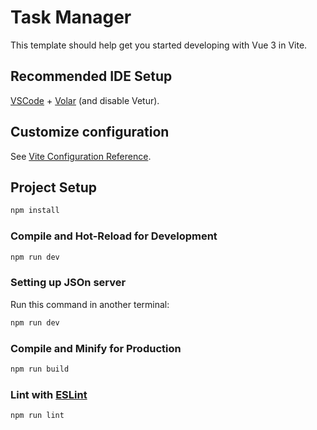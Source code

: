 # Task Manager

This template should help get you started developing with Vue 3 in Vite.

## Recommended IDE Setup

[VSCode](https://code.visualstudio.com/) + [Volar](https://marketplace.visualstudio.com/items?itemName=Vue.volar) (and disable Vetur).

## Customize configuration

See [Vite Configuration Reference](https://vitejs.dev/config/).

## Project Setup

```sh
npm install
```

### Compile and Hot-Reload for Development

```sh
npm run dev
```
### Setting up JSOn server
Run this command in another terminal:
```sh
npm run dev
```
### Compile and Minify for Production

```sh
npm run build
```

### Lint with [ESLint](https://eslint.org/)

```sh
npm run lint
```
